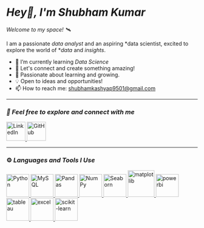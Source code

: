 # *Hey👋, I'm Shubham Kumar* 

*Welcome to my space! 🛰️*

I am a passionate *data analyst* and an aspiring *data scientist, excited to explore the world of **data* and *insights*.
- 🌱 I’m currently learning *Data Science*  
- 📩 Let's connect and create something amazing!
- 🔭 Passionate about learning and growing.  
- 💡 Open to ideas and opportunities!    
- 📫 How to reach me: [shubhamkashyap9501@gmail.com](mailto:shubhamkashyap9501@gmail.com)  

---

### *🤝 Feel free to explore and connect with me*  

<p>
  
  <a href="https://www.linkedin.com/in/shubham0786/" target="_blank">
    <img src="https://cdn.jsdelivr.net/gh/devicons/devicon/icons/linkedin/linkedin-original.svg" alt="LinkedIn" width="50" height="50"/>
  </a>
  <a href="https://github.com/ShubhamKumar0786" target="_blank">
    <img src="https://encrypted-tbn0.gstatic.com/images?q=tbn:ANd9GcSr3RdVtDNdUU-Zui7pAKxXoTeLUzT4TRsDYA&s" alt="GitHub" width="50" height="50"/>
  </a>
</p>

---

### ⚙️ *Languages and Tools I Use*  

<p align="left">
  <a href="https://www.python.org/" target="_blank"><img src="https://cdn.jsdelivr.net/gh/devicons/devicon/icons/python/python-original.svg" alt="Python" width="60" height="60"/>
  <a href="https://www.mysql.com/" target="_blank"><img src="https://cdn.jsdelivr.net/gh/devicons/devicon/icons/mysql/mysql-original-wordmark.svg" alt="MySQL" width="60" height="60"/>
  <a href="https://pandas.pydata.org/" target="_blank"> <img src="https://cdn.jsdelivr.net/gh/devicons/devicon/icons/pandas/pandas-original.svg" alt="Pandas" width="60" height="60"/>
   <a href="https://numpy.org/" target="_blank"> <img src="https://cdn.jsdelivr.net/gh/devicons/devicon/icons/numpy/numpy-original.svg" alt="NumPy" width="60" height="60"/>
  <a href="https://seaborn.pydata.org/" target="_blank"> <img src="https://seaborn.pydata.org/_images/logo-mark-lightbg.svg" alt="Seaborn" width="60" height="60"/>
 <a href="https://matplotlib.org/" target="_blank"> <img src="https://matplotlib.org/_static/images/logo2.svg" alt="matplotlib" width="70" height="70"/> </a>
<a href="https://powerbi.microsoft.com/en-au/" target="_blank"> <img src="https://github.com/microsoft/PowerBI-Icons/blob/main/SVG/Power-BI.svg" alt="powerbi" width="60" height="60"/> </a> 
<a href="https://www.tableau.com/" target="_blank"> <img src="https://cdn.worldvectorlogo.com/logos/tableau-software.svg" alt="tableau" width="60" height="60"/> </a>
<a href="https://www.excel.com/" target="_blank"> <img src="https://w7.pngwing.com/pngs/417/369/png-transparent-microsoft-excel-logo-microsoft-word-microsoft-office-365-pivot-table-excel-office-xlsx-icon-microsoft-excel-logo-miscellaneous-template-angle-thumbnail.png" alt="excel" width="60" height="60"/> 
<a href="https://scikit-learn.org/stable/" target="_blank"> <img src="https://icon2.cleanpng.com/20180823/gsl/kisspng-scikit-learn-python-scikit-image-logo-brand-custom-application-development-service-provider-ap-1713950341314.webp" alt="scikit-learn" width="60" height="60"/> </a>
</p>
